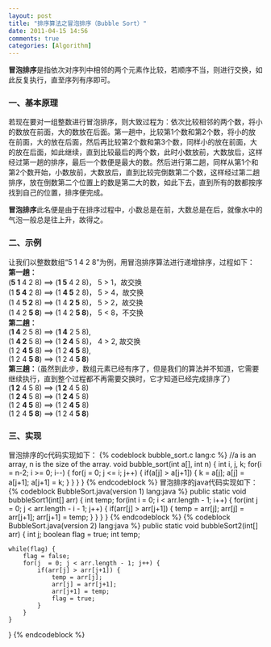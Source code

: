 ```yaml
---
layout: post
title: "排序算法之冒泡排序（Bubble Sort）"
date: 2011-04-15 14:56
comments: true
categories: [Algorithm]
---
```


**冒泡排序**是指依次对序列中相邻的两个元素作比较，若顺序不当，则进行交换，如此反复执行，直至序列有序即可。  

### 一、基本原理
若现在要对一组整数进行冒泡排序，则大致过程为：依次比较相邻的两个数，将小的数放在前面，大的数放在后面。第一趟中，比较第1个数和第2个数，将小的放在前面，大的放在后面，然后再比较第2个数和第3个数，同样小的放在前面，大的放在后面，如此继续，直到比较最后的两个数，此时小数放前，大数放后，这样经过第一趟的排序，最后一个数便是最大的数。然后进行第二趟，同样从第1个和第2个数开始，小数放前，大数放后，直到比较完倒数第二个数，这样经过第二趟排序，放在倒数第二个位置上的数是第二大的数，如此下去，直到所有的数都按序找到自己的位置，排序便完成。   
<!-- more -->
**冒泡排序**此名便是由于在排序过程中，小数总是在前，大数总是在后，就像水中的气泡一般总是往上升，故得之。

### 二、示例
让我们以整数数组“5 1 4 2 8”为例，用冒泡排序算法进行递增排序，过程如下：    
**第一趟：**    
(**5 1** 4 2 8) ==> (**1 5** 4 2 8)， 5 > 1，故交换    
(1 **5 4** 2 8) ==> (1 **4 5** 2 8)， 5 > 4，故交换  
(1 4 **5 2** 8) ==> (1 4 **2 5** 8)， 5 > 2，故交换  
(1 4 2 **5 8**) ==> (1 4 2 **5 8**)， 5 < 8，不交换   
**第二趟：**  
(**1 4** 2 5 8) ==> (**1 4** 2 5 8),   
(1 **4 2** 5 8) ==> (1 **2 4** 5 8)， 4 > 2, 故交换   
(1 2 **4 5** 8) ==> (1 2 **4 5** 8),   
(1 2 4 **5 8**) ==> (1 2 4 **5 8**)   
**第三趟：**（虽然到此步，数组元素已经有序了，但是我们的算法并不知道，它需要继续执行，直到整个过程都不再需要交换时，它才知道已经完成排序了）   
(**1 2** 4 5 8) ==> (**1 2** 4 5 8)   
(1 **2 4** 5 8) ==> (1 **2 4** 5 8)   
(1 2 **4 5** 8) ==> (1 2 **4 5** 8)   
(1 2 4 **5 8**) ==> (1 2 4 **5 8**)   

### 三、实现
冒泡排序的c代码实现如下：
{% codeblock bubble_sort.c lang:c %}
//a is an array, n is the size of the array.
void bubble_sort(int a[], int n)
{
    int i, j, k;
    for(i = n-2; i >= 0; i--) {
        for(j = 0; j <= i; j++) {
            if(a[j] > a[j+1]) {
                k = a[j];
                a[j] = a[j+1];
                a[j+1] = k;
            }
        }
    }
}
{% endcodeblock %}
冒泡排序的java代码实现如下：
{% codeblock BubbleSort.java(version 1) lang:java %}
public static void bubbleSort1(int[] arr) {
    int temp;
    for(int i = 0; i < arr.length - 1; i++) {
        for(int j = 0; j < arr.length - i - 1; j++) {
            if(arr[j] > arr[j+1]) {
                temp = arr[j];
                arr[j] = arr[j+1];
                arr[j+1] = temp;
            }
        }
    }
}
{% endcodeblock %}
{% codeblock BubbleSort.java(version 2) lang:java %}
public static void bubbleSort2(int[] arr) {
    int j;
    boolean flag = true;
    int temp;

    while(flag) {
        flag = false;
        for(j  = 0; j < arr.length - 1; j++) {
            if(arr[j] > arr[j+1]) {
                temp = arr[j];
                arr[j] = arr[j+1];
                arr[j+1] = temp;
                flag = true;
            }
        }
    }
}
{% endcodeblock %}
